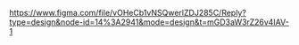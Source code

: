 https://www.figma.com/file/vOHeCb1vNSQwerlZDJ285C/Reply?type=design&node-id=14%3A2941&mode=design&t=mGD3aW3rZ26v4IAV-1
